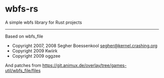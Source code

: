 # wbfs-rs
A simple wbfs library for Rust projects

---

Based on wbfs_file
- Copyright 2007, 2008 Segher Boessenkool <segher@kernel.crashing.org>
- Copyright 2009 Kwiirk
- Copyright 2009 oggzee

And patches from https://git.animux.de/overlay/tree/games-util/wbfs_file/files
